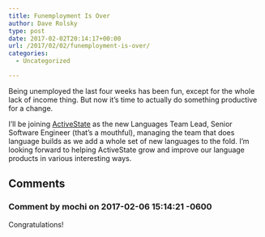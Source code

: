```yaml
---
title: Funemployment Is Over
author: Dave Rolsky
type: post
date: 2017-02-02T20:14:17+00:00
url: /2017/02/02/funemployment-is-over/
categories:
  - Uncategorized

---
```

Being unemployed the last four weeks has been fun, except for the whole lack of income thing. But now it&#8217;s time to actually do something productive for a change.

I&#8217;ll be joining [ActiveState][1] as the new Languages Team Lead, Senior Software Engineer (that&#8217;s a mouthful), managing the team that does language builds as we add a whole set of new languages to the fold. I&#8217;m looking forward to helping ActiveState grow and improve our language products in various interesting ways.

 [1]: http://www.activestate.com/

## Comments

### Comment by mochi on 2017-02-06 15:14:21 -0600
Congratulations!